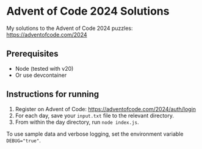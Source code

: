 # Advent of Code 2024 Solutions

My solutions to the Advent of Code 2024 puzzles:
https://adventofcode.com/2024

## Prerequisites

- Node (tested with v20)
- Or use devcontainer

## Instructions for running

1. Register on Advent of Code: https://adventofcode.com/2024/auth/login
1. For each day, save your `input.txt` file to the relevant directory.
1. From within the day directory, run `node index.js`.

To use sample data and verbose logging, set the environment variable `DEBUG="true"`.